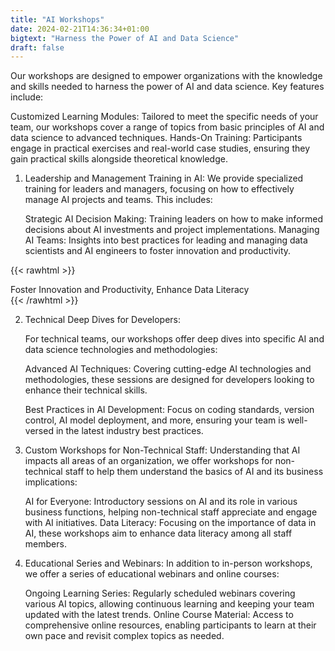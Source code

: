 ```yaml
---
title: "AI Workshops"
date: 2024-02-21T14:36:34+01:00
bigtext: "Harness the Power of AI and Data Science"
draft: false
---
```

Our workshops are designed to empower organizations with the knowledge and skills needed to harness the power of AI and data science.<!--more--> Key features include:

Customized Learning Modules: Tailored to meet the specific needs of your team, our workshops cover a range of topics from basic principles of AI and data science to advanced techniques.
Hands-On Training: Participants engage in practical exercises and real-world case studies, ensuring they gain practical skills alongside theoretical knowledge.

1. Leadership and Management Training in AI:
    We provide specialized training for leaders and managers, focusing on how to effectively manage AI projects and teams. This includes:

    Strategic AI Decision Making: Training leaders on how to make informed decisions about AI investments and project implementations.
    Managing AI Teams: Insights into best practices for leading and managing data scientists and AI engineers to foster innovation and productivity.

{{< rawhtml >}}
<div class="pull-quote">Foster Innovation and Productivity, Enhance Data Literacy</div>
{{< /rawhtml >}}

2. Technical Deep Dives for Developers:

    For technical teams, our workshops offer deep dives into specific AI and data science technologies and methodologies:

    Advanced AI Techniques: Covering cutting-edge AI technologies and methodologies, these sessions are designed for developers looking to enhance their technical skills.
    
    Best Practices in AI Development: Focus on coding standards, version control, AI model deployment, and more, ensuring your team is well-versed in the latest industry best practices.

3. Custom Workshops for Non-Technical Staff:
    Understanding that AI impacts all areas of an organization, we offer workshops for non-technical staff to help them understand the basics of AI and its business implications:

    AI for Everyone: Introductory sessions on AI and its role in various business functions, helping non-technical staff appreciate and engage with AI initiatives.
    Data Literacy: Focusing on the importance of data in AI, these workshops aim to enhance data literacy among all staff members.

4. Educational Series and Webinars:
    In addition to in-person workshops, we offer a series of educational webinars and online courses:

    Ongoing Learning Series: Regularly scheduled webinars covering various AI topics, allowing continuous learning and keeping your team updated with the latest trends.
    Online Course Material: Access to comprehensive online resources, enabling participants to learn at their own pace and revisit complex topics as needed.
